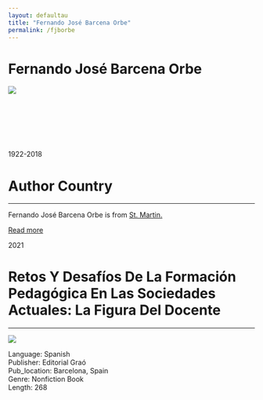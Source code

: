 ```yaml
---
layout: defaultau
title: "Fernando José Barcena Orbe"
permalink: /fjborbe
---
```

<!-- partial:index.partial.html -->
<div class="content">
    <h1>Fernando José Barcena Orbe</h1>
    <div class="quote">
        <div><img src="https://0.academia-photos.com/1281605/470522/18201311/s200_fernando.b_rcena.jpg" class="logo"></div>
    </div>
    <div class="timeline">
        <div style="padding-bottom:100px;"></div>
        <div class="block">
            <div class="date right"><p class="right">1922-2018 </p></div>
            <div class="dot"></div>
            <div class="left first">
            <div class="author_country">
                <h1>Author Country</h1><hr>
          <div class="aclocation">  <p>Fernando José Barcena Orbe is from <a href="http://localhost:4000/50">St. Martin.</a></p></div>
              <div class="acreadmore">  <a href="#" target="_blank">Read more</a> </div>
            </div>
            </div>
        </div>
        <div class="block">
            <div class="date left"><p class="left">2021</p></div>
            <div class="dot"></div>
            <div class="right">
                <h1>Retos Y Desafíos De La Formación Pedagógica En Las Sociedades Actuales: La Figura Del Docente</h1><hr>
                <p><img src="https://m.media-amazon.com/images/I/41HG6H4OQnL._SX367_BO1,204,203,200_.jpg"></p>
                <p>
                Language: Spanish<br/>
                Publisher: Editorial Graó<br/>
                Pub_location: Barcelona, Spain<br/>
                Genre: Nonfiction Book<br/>
                Length: 268<br/>                   </p>
            </div>
        </div>
